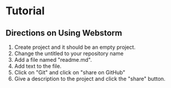 # Tutorial
## Directions on Using Webstorm
1. Create project and it should be an empty project. 
2. Change the untitled to your repository name
3. Add a file named "readme.md".
4. Add text to the file.
5. Click on "Git" and click on "share on GitHub"
6. Give a description to the project and click the "share" button. 